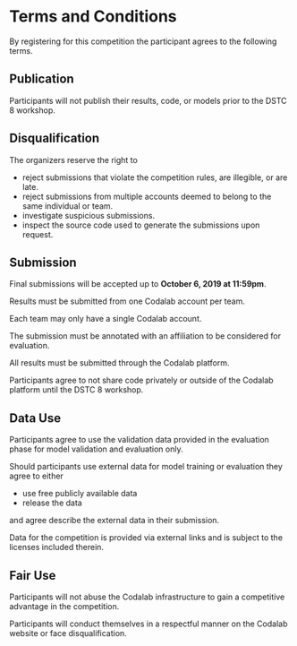 # Terms and Conditions

By registering for this competition the participant agrees to the following terms.


## Publication

Participants will not publish their results, code, or models prior to the DSTC 8 workshop.


## Disqualification

The organizers reserve the right to

- reject submissions that violate the competition rules, are illegible, or are late.
- reject submissions from multiple accounts deemed to belong to the same individual or team.
- investigate suspicious submissions.
- inspect the source code used to generate the submissions upon request.


## Submission

Final submissions will be accepted up to **October 6, 2019 at 11:59pm**.

Results must be submitted from one Codalab account per team.

Each team may only have a single Codalab account.

The submission must be annotated with an affiliation to be considered for evaluation.

All results must be submitted through the Codalab platform.

Participants agree to not share code privately or outside of the Codalab platform until the DSTC 8 workshop.


## Data Use

Participants agree to use the validation data provided in the evaluation phase for model validation and evaluation
only.

Should participants use external data for model training or evaluation they agree to either
- use free publicly available data  
- release the data

and agree describe the external data in their submission.

Data for the competition is provided via external links and is subject to the licenses included therein.


## Fair Use

Participants will not abuse the Codalab infrastructure to gain a competitive advantage in the competition.

Participants will conduct themselves in a respectful manner on the Codalab website or face disqualification.
